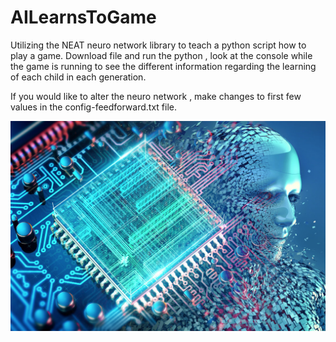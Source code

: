 # AILearnsToGame
Utilizing the NEAT neuro network library to teach a python script how to play a game. Download file and run the python , look at the console while the game is running to see the different information regarding the learning of each child in each generation.

If you would like to alter the neuro network , make changes to first few values in the config-feedforward.txt file.

![](./AIgaming.jpg)
